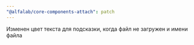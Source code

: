 ```yaml
---
"@alfalab/core-components-attach": patch
---
```


Изменен цвет текста для подсказки, когда файл не загружен и имени файла
